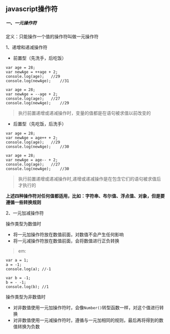 ## javascript操作符

##### 一、一元操作符

定义：只能操作一个值的操作符叫做一元操作符

1、递增和递减操作符
* 前置型（先洗手，后吃饭）
```
var age = 28;
var newAge = ++age + 2;
console.log(age);	//29
console.log(newAge);	//31

var age = 28;
var newAge = --age + 2;
console.log(age);	//27
console.log(newAge);	//29

```
>执行前置递增或递减操作时，变量的值都是在语句被求值以前改变的

* 后置型（先吃饭，后洗手）
```
var age = 28;
var newAge = age++ + 2;
console.log(age);	//29
console.log(newAge);	//30

var age = 28;
var newAge = age-- + 2;
console.log(age);	//27
console.log(newAge);	//30
```
>执行前置递增或递减操作时,递增或递减操作是在包含它们的语句被求值后才执行的

<b>上述四种操作符对任何值都适用，比如：字符串、布尔值、浮点值、对象，但是要遵循一些转换规则</b>

2、一元加减操作符

操作类型为数值时

* 将一元加操作符放在数值前面，对数值不会产生任何影响
* 将一元减操作符放在数值前面，会将数值进行正负转换
>em: 
```
var a = 1;
a = -1;
console.log(a);	//-1

var b = -1;
b = - -1;
console.log(b);	//1
```

操作类型为非数值时

* 对非数值使用一元加操作符时，会像`Number()`转型函数一样，对这个值进行转换
* 对非数值使用一元减操作符时，遵循与一元加相同的规则，最后再将得到的数值转换为负数
